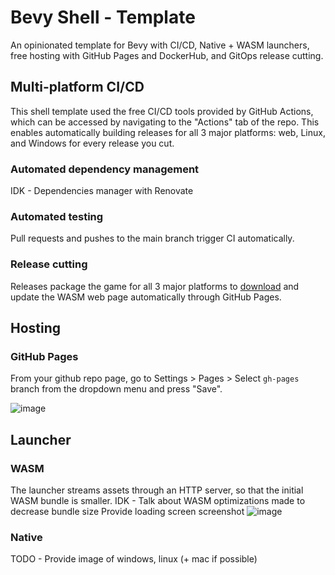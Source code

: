 # Bevy Shell - Template
An opinionated template for Bevy with CI/CD, Native + WASM launchers, free hosting with GitHub Pages and DockerHub, and GitOps release cutting.

## Multi-platform CI/CD
This shell template used the free CI/CD tools provided by GitHub Actions, which can be accessed by navigating to the "Actions" tab of the repo.  This enables automatically building releases for all 3 major platforms: web, Linux, and Windows for every release you cut.

### Automated dependency management
IDK - Dependencies manager with Renovate

### Automated testing
Pull requests and pushes to the main branch trigger CI automatically.

### Release cutting
Releases package the game for all 3 major platforms to [download](https://github.com/kurbos/bevy-shell-template/releases) and update the WASM web page automatically through GitHub Pages.

## Hosting
### GitHub Pages
From your github repo page, go to Settings > Pages > Select `gh-pages` branch from the dropdown menu and press "Save".

![image](https://user-images.githubusercontent.com/20546772/184507297-e0f7ff46-57e6-4329-9a79-f2d5ceb5d97a.png)

## Launcher
### WASM
The launcher streams assets through an HTTP server, so that the initial WASM bundle is smaller. IDK - Talk about WASM optimizations made to decrease bundle size 
Provide loading screen screenshot
![image](https://user-images.githubusercontent.com/20546772/184507403-1ceec682-6a7b-46c8-965e-ff484cc348e0.png)

### Native
TODO - Provide image of windows, linux (+ mac if possible)
